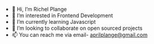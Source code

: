 - 👋 Hi, I’m Richel Plange
- 👀 I’m interested in Frontend Development
- 🌱 I’m currently learning Javascript
- 💞️ I’m looking to collaborate on open sourced projects
- 📫 You can reach me via email- aprilplange@gmail.com

<!---
Aprilplange/Aprilplange is a ✨ special ✨ repository because its `README.md` (this file) appears on your GitHub profile.
You can click the Preview link to take a look at your changes.
--->
